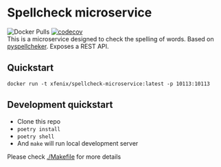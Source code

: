 # Spellcheck microservice
![Docker Pulls](https://img.shields.io/docker/pulls/xfenix/xfenix-ru-front-v2) [![codecov](https://codecov.io/gh/xfenix/spellcheck-microservice/branch/main/graph/badge.svg?token=IyBXLeKWae)](https://codecov.io/gh/xfenix/spellcheck-microservice)<br>
This is a microservice designed to check the spelling of words. Based on [pyspellcheker](https://pypi.org/project/pyspellchecker/). Exposes a REST API.

## Quickstart
`docker run -t xfenix/spellcheck-microservice:latest -p 10113:10113`

## Development quickstart
* Clone this repo
* `poetry install`
* `poetry shell`
* And `make` will run local development server

Please check [./Makefile](./Makefile) for more details
